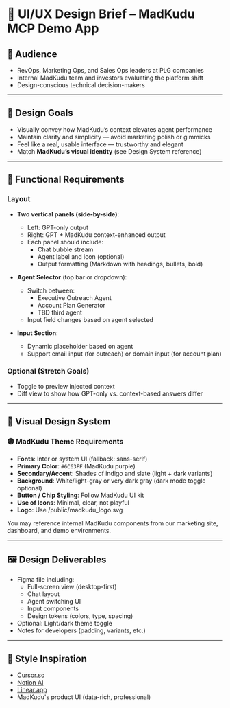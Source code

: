 # 🎨 UI/UX Design Brief – MadKudu MCP Demo App

## 👤 Audience

- RevOps, Marketing Ops, and Sales Ops leaders at PLG companies
- Internal MadKudu team and investors evaluating the platform shift
- Design-conscious technical decision-makers

---

## 🎯 Design Goals

- Visually convey how MadKudu’s context elevates agent performance
- Maintain clarity and simplicity — avoid marketing polish or gimmicks
- Feel like a real, usable interface — trustworthy and elegant
- Match **MadKudu’s visual identity** (see Design System reference)

---

## 🧱 Functional Requirements

### Layout

- **Two vertical panels (side-by-side)**:
  - Left: GPT-only output
  - Right: GPT + MadKudu context-enhanced output
  - Each panel should include:
    - Chat bubble stream
    - Agent label and icon (optional)
    - Output formatting (Markdown with headings, bullets, bold)

- **Agent Selector** (top bar or dropdown):
  - Switch between:
    - Executive Outreach Agent
    - Account Plan Generator
    - TBD third agent
  - Input field changes based on agent selected

- **Input Section**:
  - Dynamic placeholder based on agent
  - Support email input (for outreach) or domain input (for account plan)

### Optional (Stretch Goals)
- Toggle to preview injected context
- Diff view to show how GPT-only vs. context-based answers differ

---

## 🎨 Visual Design System

### 🟣 MadKudu Theme Requirements

- **Fonts**: Inter or system UI (fallback: sans-serif)
- **Primary Color**: `#6C63FF` (MadKudu purple)
- **Secondary/Accent**: Shades of indigo and slate (light + dark variants)
- **Background**: White/light-gray or very dark gray (dark mode toggle optional)
- **Button / Chip Styling**: Follow MadKudu UI kit
- **Use of Icons**: Minimal, clear, not playful
- **Logo**: Use /public/madkudu_logo.svg

You may reference internal MadKudu components from our marketing site, dashboard, and demo environments.

---

## 🖼️ Design Deliverables

- Figma file including:
  - Full-screen view (desktop-first)
  - Chat layout
  - Agent switching UI
  - Input components
  - Design tokens (colors, type, spacing)
- Optional: Light/dark theme toggle
- Notes for developers (padding, variants, etc.)

---

## 📌 Style Inspiration

- [Cursor.so](https://cursor.so)
- [Notion AI](https://notion.so/product/ai)
- [Linear.app](https://linear.app)
- MadKudu's product UI (data-rich, professional)
